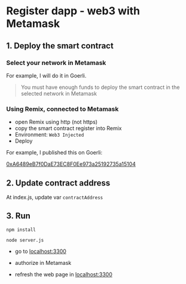 # Register dapp - web3 with Metamask

## 1. Deploy the smart contract

### Select your network in Metamask

For example, I will do it in Goerli.

> You must have enough funds to deploy the smart contract in the selected network in Metamask

### Using Remix, connected to Metamask

- open Remix using http (not https)
- copy the smart contract register into Remix
- Environment: `Web3 Injected`
- Deploy

For example, I published this on Goerli:

[0xA6489eB7f0DaE73EC8F0Ee973a25192735a15104](https://goerli.etherscan.io/tx/0x7fadf1f32a755106cfd44f1fbbce3ae7287e293633588209573079c380adfd3f)

## 2. Update contract address

At index.js, update var `contractAddress`

## 3. Run

```shell
npm install

node server.js
```

- go to [localhost:3300](http://localhost:3300/)

- authorize in Metamask

- refresh the web page in [localhost:3300](http://localhost:3300/)

